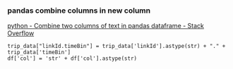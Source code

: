 ### pandas combine columns in new column



[python - Combine two columns of text in pandas dataframe - Stack Overflow](https://stackoverflow.com/questions/19377969/combine-two-columns-of-text-in-pandas-dataframe "python - Combine two columns of text in pandas dataframe - Stack Overflow")




```
trip_data["linkId.timeBin"] = trip_data['linkId'].astype(str) + "." + trip_data['timeBin']
df['col'] = 'str' + df['col'].astype(str)


```
